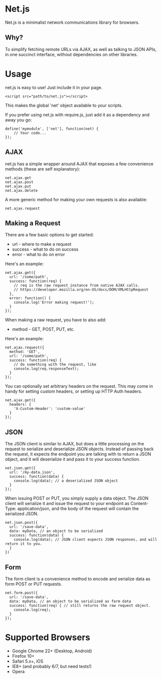 Net.js
======

Net.js is a minimalist network communications library for browsers.

Why?
----

To simplify fetching remote URLs via AJAX, as well as talking to JSON APIs, in one succinct interface, without dependencies on other libraries.

Usage
=====

net.js is easy to use! Just include it in your page.

    <script src="path/to/net.js"></script>
	
This makes the global 'net' object available to your scripts.

If you prefer using net.js with require.js, just add it as a dependency and away you go:

    define('mymodule', ['net'], function(net) {
	    // Your code...
	});
	
AJAX
----

net.js has a simple wrapper around AJAX that exposes a few convenience methods (these are self explanatory):

    net.ajax.get
	net.ajax.post
	net.ajax.put
	net.ajax.delete

A more generic method for making your own requests is also available:

    net.ajax.request
	
Making a Request
----------------

There are a few basic options to get started:

* url - where to make a request
* success - what to do on success
* error - what to do on error

Here's an example:

    net.ajax.get({
      url: '/some/path',
	  success: function(req) {
        // req is the raw request instance from native AJAX calls.
	    // https://developer.mozilla.org/en-US/docs/DOM/XMLHttpRequest
	  },
	  error: function() {
        console.log('Error making request!');
	  }
	});
	

When making a raw request, you have to also add:

* method - GET, POST, PUT, etc.

Here's an example:

    net.ajax.request({
	  method: 'GET',
      url: '/some/path',
	  success: function(req) {
        // do something with the request, like
	    console.log(req.responseText);
	  }
	});


You can optionally set arbitrary headers on the request. This may come
in handy for setting custom headers, or setting up HTTP Auth headers.

	net.ajax.get({
	  headers: {
        'X-Custom-Header': 'custom-value'
	  }
	});


JSON
----

The JSON client is similar to AJAX, but does a little processing on the request
to serialize and deserialize JSON objects. Instead of passing back the request, it expects
the endpoint you are talking with to return a JSON object, and it will deserialize
it and pass it to your success function.


	net.json.get({
      url: '/my-data.json',
	  success: function(data) {
        console.log(data); // a deserialized JSON object
	  }
	});
	

When issuing POST or PUT, you simply supply a data object. The JSON client will serialize
it and issue the request to your endpoint as Content-Type: application/json, and the body
of the request will contain the serialized JSON.


	net.json.post({
  	  url: '/save-data',
      data: myData, // an object to be serialized
      success: function(data) {
        console.log(data); // JSON client expects JSON responses, and will return it to you.
      }
	})


Form
----

The form client is a convenience method to encode and serialize data as form POST or PUT requests.


    net.form.post({
  	  url: '/save-data',
      data: myData, // an object to be serialized as form data
      success: function(req) { // still returns the raw request object.
        console.log(req);
      }
    });


Supported Browsers
==================

* Google Chrome 22+ (Desktop, Android)
* Firefox 10+
* Safari 5.x+, iOS
* IE8+ (and probably 6/7, but need tests!)
* Opera

